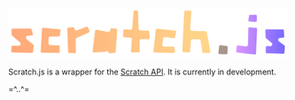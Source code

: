 <div align="center">
  <img width="600" alt="Scratch.js" src="https://raw.githubusercontent.com/raynecloudy/scratch.js/refs/heads/master/img/logo.png">
</div>

Scratch.js is a wrapper for the [Scratch API](https://api.scratch.mit.edu). It is currently in development.

=^..^=

